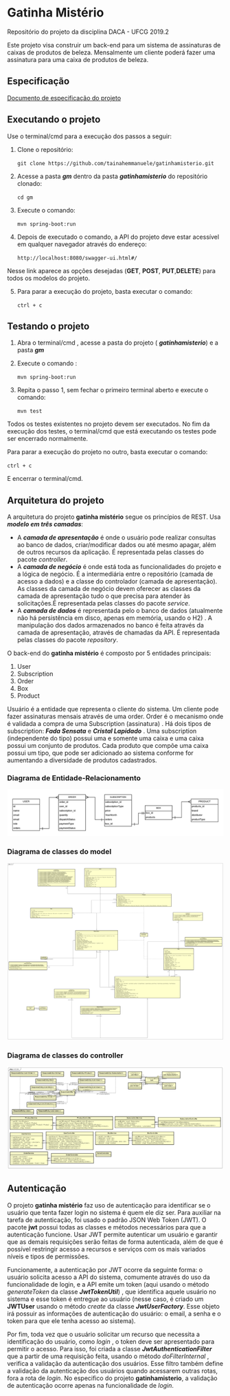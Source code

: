 # **Gatinha Mistério**
Repositório do projeto da disciplina DACA - UFCG 2019.2

Este projeto visa construir um back-end para um sistema de assinaturas de caixas de produtos de beleza. Mensalmente um cliente poderá fazer uma assinatura para uma caixa de produtos de beleza. 

## Especificação ##
[Documento de especificação do projeto](https://docs.google.com/document/d/1tK9l0PnHLUxGNgyqilfB2hwkxZk5ZDlOFLVRIJjArJo/edit?usp=sharing)

## Executando o projeto ##
Use o terminal/cmd para a execução dos passos a seguir:

1. Clone o repositório:

    `git clone https://github.com/tainahemmanuele/gatinhamisterio.git`

2. Acesse a pasta ***gm*** dentro da pasta ***gatinhamisterio*** do repositório clonado:

    `cd gm`

3. Execute o comando:
    
    `mvn spring-boot:run`

4. Depois de executado o comando, a API do projeto deve estar acessível em qualquer navegador através do endereço:

    `http://localhost:8080/swagger-ui.html#/`

Nesse link aparece as opções desejadas (**GET**, **POST**, **PUT**,**DELETE**) para todos os modelos do projeto.

5. Para parar a execução do projeto, basta executar o comando:

    `ctrl + c`

## Testando o projeto ##
1. Abra o terminal/cmd , acesse a pasta do projeto ( ***gatinhamisterio***) e a pasta  ***gm***

2.  Execute o comando :

    `mvn spring-boot:run`

3. Repita o passo 1, sem fechar o primeiro terminal aberto e execute o comando:

    `mvn test`

Todos os testes existentes no projeto devem ser executados. No fim da execução dos testes, o terminal/cmd que está executando os testes pode ser encerrado normalmente.

Para parar a execução do projeto no outro, basta executar o comando:

 `ctrl + c`

E encerrar o terminal/cmd.

## Arquitetura do projeto ##
A arquitetura do projeto **gatinha mistério** segue os princípios de REST. Usa ***modelo em três camadas***:

- A ***camada de apresentação*** é onde o usuário pode realizar consultas ao banco de dados, criar/modificar dados ou até mesmo apagar, além de outros recursos da aplicação. É representada pelas classes do pacote *controller*.
- A ***camada de negócio*** é  onde está toda as funcionalidades do projeto e a lógica de negócio. É a intermediária entre o repositório (camada de acesso a dados) e a classe do controlador (camada de apresentação). As classes da camada de negócio devem oferecer as classes da camada de apresentação tudo o que precisa para atender às solicitações.É representada pelas classes do pacote *service*.
- A ***camada de dados*** é representada pelo o banco de dados (atualmente não há persistência em disco, apenas em memória, usando o H2) .  A manipulação dos dados armazenados no banco é feita através da camada de apresentação, através de chamadas da API. É representada pelas classes do pacote *repository*.

O back-end do **gatinha mistério** é composto por 5 entidades principais:

1. User
2. Subscription
3. Order
4. Box
5. Product

Usuário é a entidade que representa o cliente do sistema. Um cliente pode fazer assinaturas mensais através de uma order. Order é o mecanismo onde é validada a compra de uma Subscription (assinatura) . Há dois tipos de subscription: ***Fada Sensata*** e ***Cristal Lapidado*** . Uma subscription (independente do tipo) possui uma e somente uma caixa e uma caixa possui um conjunto de produtos. Cada produto que compõe uma caixa possui um tipo, que pode ser adicionado ao sistema conforme for aumentando a diversidade de produtos cadastrados.

### Diagrama de Entidade-Relacionamento ###
![](https://github.com/tainahemmanuele/gatinhamisterio/blob/master/img/Relacionamento.png)

### Diagrama de classes do model ###
![](https://github.com/tainahemmanuele/gatinhamisterio/blob/master/img/Class%20Diagram5.png)

### Diagrama de classes do controller ###
![](https://github.com/tainahemmanuele/gatinhamisterio/blob/master/img/Class%20Diagram7.png)

## Autenticação ##
O projeto **gatinha mistério** faz uso de autenticação para identificar se o usuário que tenta fazer login no sistema é quem ele diz ser. Para auxiliar na tarefa de autenticação, foi usado o padrão JSON Web Token (JWT). O pacote **jwt** possui todas as classes e métodos necessários para que a autenticação funcione. Usar JWT permite autenticar um usuário e garantir que as demais requisições serão feitas de forma autenticada, além de que é possível restringir acesso a recursos e serviços com os mais variados níveis e tipos de permissões.

Funcionamente, a autenticação por JWT ocorre da seguinte forma: o usuário solicita acesso a API do sistema, comumente através do uso da funcionalidade de login, e a API emite um token (aqui usando o método *generateToken* da classe ***JwtTokenUtil***) , que identifica aquele usuário no sistema e esse token é entregue ao usuário (nesse caso, é criado um **JWTUser** usando o método *create* da classe ***JwtUserFactory***. Esse objeto irá possuir as informações de autenticação do usuário: o email, a senha e o token para que ele tenha acesso ao sistema).

Por fim, toda vez que o usuário solicitar um recurso que necessita a identificação do usuário, como *login* , o token deve ser apresentado para permitir o acesso. Para isso, foi criada a classe ***JwtAuthenticationFilter*** que a partir de uma requisição feita, usando o método  *doFilterInternal* , verifica a validação da autenticação dos usuários. Esse filtro também define a validação da autenticação dos usuários quando acessarem outras rotas, fora a rota de *login*. No especifico do projeto **gatinhamisterio**, a validação de autenticação ocorre apenas na funcionalidade de *login*.


